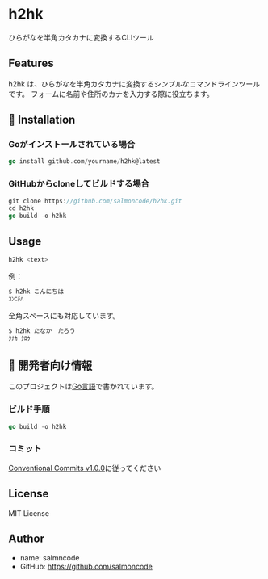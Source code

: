 # h2hk

ひらがなを半角カタカナに変換するCLIツール

## Features

h2hk は、ひらがなを半角カタカナに変換するシンプルなコマンドラインツールです。
フォームに名前や住所のカナを入力する際に役立ちます。

## 🚀 Installation

### Goがインストールされている場合

```go
go install github.com/yourname/h2hk@latest
```

### GitHubからcloneしてビルドする場合

```go
git clone https://github.com/salmoncode/h2hk.git
cd h2hk
go build -o h2hk
```

## Usage

```go
h2hk <text>
```

例：
```go
$ h2hk こんにちは
ｺﾝﾆﾁﾊ
```

全角スペースにも対応しています。
```go
$ h2hk たなか　たろう
ﾀﾅｶ ﾀﾛｳ
```

## 🔧 開発者向け情報

このプロジェクトは[Go言語](https://go.dev/)で書かれています。

### ビルド手順

```go
go build -o h2hk
```

### コミット
[Conventional Commits v1.0.0](https://www.conventionalcommits.org/ja/v1.0.0/)に従ってください

## License

MIT License

## Author
- name: salmncode
- GitHub: https://github.com/salmoncode